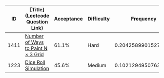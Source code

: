 |ID|[Title](Leetcode Question Link)|Acceptance|Difficulty|Frequency|
|----|-----|----|---|---|
|1411|[Number of Ways to Paint N × 3 Grid]( https://leetcode.com/problems/number-of-ways-to-paint-n-3-grid)|61.1%|Hard|0.20425899015275967|
|1223|[Dice Roll Simulation]( https://leetcode.com/problems/dice-roll-simulation)|45.6%|Medium|0.10212949507637983|
